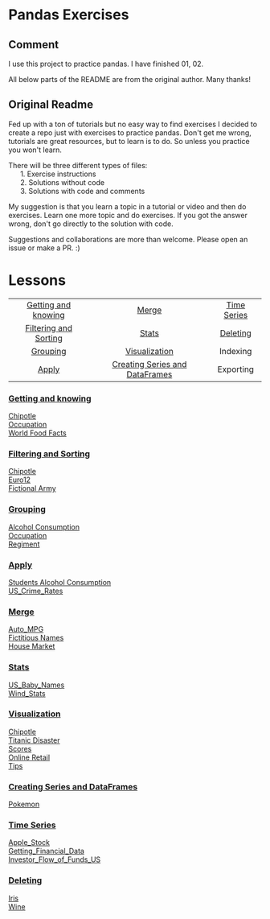 # Pandas Exercises

## Comment 

I use this project to practice pandas. I have finished 01, 02. 

All below parts of the README are from the original author. Many thanks! 

## Original Readme

Fed up with a ton of tutorials but no easy way to find exercises I decided to create a repo just with exercises to practice pandas.
Don't get me wrong, tutorials are great resources, but to learn is to do. So unless you practice you won't learn.

There will be three different types of files:  
&nbsp;&nbsp;&nbsp;&nbsp;&nbsp;&nbsp;1. Exercise instructions  
&nbsp;&nbsp;&nbsp;&nbsp;&nbsp;&nbsp;2. Solutions without code  
&nbsp;&nbsp;&nbsp;&nbsp;&nbsp;&nbsp;3. Solutions with code and comments

My suggestion is that you learn a topic in a tutorial or video and then do exercises.
Learn one more topic and do exercises. If you got the answer wrong, don't go directly to the solution with code.

Suggestions and collaborations are more than welcome. Please open an issue or make a PR. :)

# Lessons

|				                                  |				                                   |                   |
|:-----------------------------------------------:|:----------------------------------------------:|:-----------------:|
|[Getting and knowing](#getting-and-knowing)      | [Merge](#merge)                                |[Time Series](#time-series)|
|[Filtering and Sorting](#filtering-and-sorting)  | [Stats](#stats)                                |[Deleting](#deleting)       |
|[Grouping](#grouping)							  | [Visualization](#visualization)                |Indexing           |
|[Apply](#apply)							      | [Creating Series and DataFrames](#creating-series-and-dataframes) 		            |Exporting|

### [Getting and knowing](01_Getting_%26_Knowing_Your_Data)  
[Chipotle](01_Getting_%26_Knowing_Your_Data/Chipotle)  
[Occupation](01_Getting_%26_Knowing_Your_Data/Occupation)  
[World Food Facts](01_Getting_%26_Knowing_Your_Data/World%20Food%20Facts)

### [Filtering and Sorting](02_Filtering_%26_Sorting)
[Chipotle](02_Filtering_%26_Sorting/Chipotle)  
[Euro12](02_Filtering_%26_Sorting/Euro12)  
[Fictional Army](02_Filtering_%26_Sorting/Fictional%20Army)

### [Grouping](03_Grouping)
[Alcohol Consumption](03_Grouping/Alcohol_Consumption)  
[Occupation](03_Grouping/Occupation)  
[Regiment](03_Grouping/Regiment)

### [Apply](04_Apply)
[Students Alcohol Consumption](04_Apply/Students_Alcohol_Consumption)  
[US_Crime_Rates](04_Apply/US_Crime_Rates)     

### [Merge](05_Merge)
[Auto_MPG](05_Merge/Auto_MPG)  
[Fictitious Names](05_Merge/Fictitous%20Names)  
[House Market](05_Merge/Housing%20Market)  

### [Stats](06_Stats)
[US_Baby_Names](06_Stats/US_Baby_Names)  
[Wind_Stats](06_Stats/Wind_Stats)

### [Visualization](07_Visualization)
[Chipotle](07_Visualization/Chipotle)  
[Titanic Disaster](07_Visualization/Titanic_Desaster)  
[Scores](07_Visualization/Scores)  
[Online Retail](07_Visualization/Online_Retail)  
[Tips](07_Visualization/Tips)  

### [Creating Series and DataFrames](08_Creating_Series_and_DataFrames)  
[Pokemon](08_Creating_Series_and_DataFrames/Pokemon)  

### [Time Series](09_Time_Series)  
[Apple_Stock](09_Time_Series/Apple_Stock)  
[Getting_Financial_Data](09_Time_Series/Getting_Financial_Data)  
[Investor_Flow_of_Funds_US](09_Time_Series/Getting_Financial_Data)  

### [Deleting](10_Deleting)  
[Iris](10_Deleting/Iris)  
[Wine](10_Deleting/Wine)  

